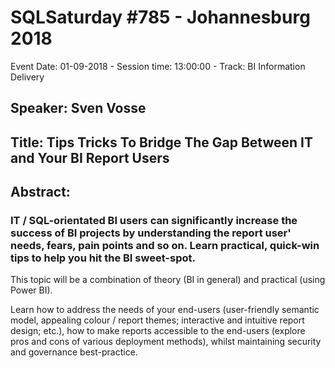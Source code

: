 # SQLSaturday #785 - Johannesburg 2018
Event Date: 01-09-2018 - Session time: 13:00:00 - Track: BI Information Delivery
## Speaker: Sven Vosse
## Title: Tips  Tricks To Bridge The Gap Between IT and Your BI Report Users
## Abstract:
### IT / SQL-orientated BI users can significantly increase the success of BI projects by understanding the report user' needs, fears, pain points and so on.  Learn practical, quick-win tips to help you hit the BI sweet-spot.

This topic will be a combination of theory (BI in general) and practical (using Power BI).

Learn how to address the needs of your end-users (user-friendly semantic model, appealing colour / report themes; interactive and intuitive report design; etc.), how to make reports accessible to the end-users (explore pros and cons of various deployment methods), whilst maintaining security and governance best-practice.
